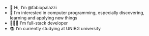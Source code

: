 - 👋 Hi, I’m @fabiopalazzi
- 👀 I’m interested in computer programming, especially discovering, learning and applying new things
- 👨🏼‍💻 I'm full-stack developer
- 📚 I’m currently studying at UNIBG university
